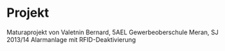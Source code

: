 Projekt
=======

Maturaprojekt von Valetnin Bernard, 5AEL Gewerbeoberschule Meran, SJ 2013/14
Alarmanlage mit RFID-Deaktivierung

